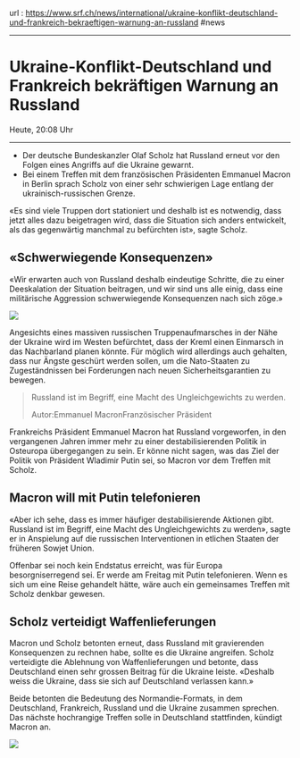 url : https://www.srf.ch/news/international/ukraine-konflikt-deutschland-und-frankreich-bekraeftigen-warnung-an-russland
#news 

---


# Ukraine-Konflikt-Deutschland und Frankreich bekräftigen Warnung an Russland

Heute, 20:08 Uhr

---

-   Der deutsche Bundeskanzler Olaf Scholz hat Russland erneut vor den Folgen eines Angriffs auf die Ukraine gewarnt.
-   Bei einem Treffen mit dem französischen Präsidenten Emmanuel Macron in Berlin sprach Scholz von einer sehr schwierigen Lage entlang der ukrainisch-russischen Grenze.

«Es sind viele Truppen dort stationiert und deshalb ist es notwendig, dass jetzt alles dazu beigetragen wird, dass die Situation sich anders entwickelt, als das gegenwärtig manchmal zu befürchten ist», sagte Scholz.

## «Schwerwiegende Konsequenzen»

«Wir erwarten auch von Russland deshalb eindeutige Schritte, die zu einer Deeskalation der Situation beitragen, und wir sind uns alle einig, dass eine militärische Aggression schwerwiegende Konsequenzen nach sich zöge.»

![](https://www.srf.ch/static/cms/images/960w/33246a.jpg)

Angesichts eines massiven russischen Truppenaufmarsches in der Nähe der Ukraine wird im Westen befürchtet, dass der Kreml einen Einmarsch in das Nachbarland planen könnte. Für möglich wird allerdings auch gehalten, dass nur Ängste geschürt werden sollen, um die Nato-Staaten zu Zugeständnissen bei Forderungen nach neuen Sicherheitsgarantien zu bewegen.

> Russland ist im Begriff, eine Macht des Ungleichgewichts zu werden.
> 
> Autor:Emmanuel MacronFranzösischer Präsident

Frankreichs Präsident Emmanuel Macron hat Russland vorgeworfen, in den vergangenen Jahren immer mehr zu einer destabilisierenden Politik in Osteuropa übergegangen zu sein. Er könne nicht sagen, was das Ziel der Politik von Präsident Wladimir Putin sei, so Macron vor dem Treffen mit Scholz.

## Macron will mit Putin telefonieren

«Aber ich sehe, dass es immer häufiger destabilisierende Aktionen gibt. Russland ist im Begriff, eine Macht des Ungleichgewichts zu werden», sagte er in Anspielung auf die russischen Interventionen in etlichen Staaten der früheren Sowjet Union.

Offenbar sei noch kein Endstatus erreicht, was für Europa besorgniserregend sei. Er werde am Freitag mit Putin telefonieren. Wenn es sich um eine Reise gehandelt hätte, wäre auch ein gemeinsames Treffen mit Scholz denkbar gewesen.

## Scholz verteidigt Waffenlieferungen

Macron und Scholz betonten erneut, dass Russland mit gravierenden Konsequenzen zu rechnen habe, sollte es die Ukraine angreifen. Scholz verteidigte die Ablehnung von Waffenlieferungen und betonte, dass Deutschland einen sehr grossen Beitrag für die Ukraine leiste. «Deshalb weiss die Ukraine, dass sie sich auf Deutschland verlassen kann.»

Beide betonten die Bedeutung des Normandie-Formats, in dem Deutschland, Frankreich, Russland und die Ukraine zusammen sprechen. Das nächste hochrangige Treffen solle in Deutschland stattfinden, kündigt Macron an.

![](https://www.srf.ch/static/infografix/_2022_01/G_220121_Truppen_RU_Ukraine_dva/G_220121_Truppen_RU_Ukraine_dva.jpg)


